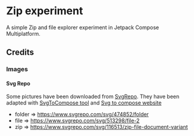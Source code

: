 # Zip experiment

A simple Zip and file explorer experiment in Jetpack Compose Multiplatform.

## Credits

### Images

#### Svg Repo

Some pictures have been downloaded from [SvgRepo](https://www.svgrepo.com/).
They have been adapted with [SvgToCompose tool](https://github.com/rafaeltonholo/svg-to-compose) and [Svg to compose website](https://www.composables.com/svgtocompose)

* folder => https://www.svgrepo.com/svg/474852/folder
* file => https://www.svgrepo.com/svg/513298/file-2
* zip => https://www.svgrepo.com/svg/116513/zip-file-document-variant